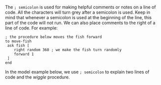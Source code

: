 ﻿The `; semicolon` is used for making helpful comments or notes on a line of code. All the characters will turn grey after a semicolon is used. Keep in mind that whenever a semicolon is used at the beginning of the line, this part of the code will not run. We can also place comments to the right of a line of code. For example: 
```
; the procedure below moves the fish forward
to move-fish 
 ask fish [ 
 	right random 360 ; we make the fish turn randomly
 	forward 1 
 ]  
end
```



In the model example below, we use `; semicolon` to explain two lines of code and the *wiggle* procedure.
